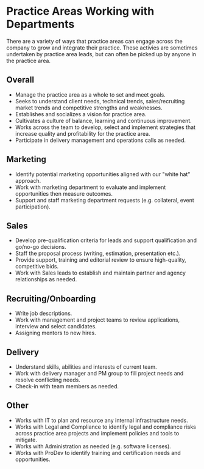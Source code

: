 # Practice Areas Working with Departments

There are a variety of ways that practice areas can engage across the company to grow and integrate their practice. These activies are sometimes undertaken by practice area leads, but can often be picked up by anyone in the practice area.

## Overall

- Manage the practice area as a whole to set and meet goals.
- Seeks to understand client needs, technical trends, sales/recruiting market trends and competitive strengths and weaknesses.
- Establishes and socializes a vision for practice area.
- Cultivates a culture of balance, learning and continuous improvement.
- Works across the team to develop, select and implement strategies that increase quality and profitability for the practice area.
- Participate in delivery management and operations calls as needed.

## Marketing

- Identify potential marketing opportunities aligned with our "white hat" approach.
- Work with marketing department to evaluate and implement opportunities then measure outcomes.
- Support and staff marketing department requests (e.g. collateral, event participation).

## Sales

- Develop pre-qualification criteria for leads and support qualification and go/no-go decisions.
- Staff the proposal process (writing, estimation, presentation etc.).
- Provide support, training and editorial review to ensure high-quality, competitive bids.
- Work with Sales leads to establish and maintain partner and agency relationships as needed.

## Recruiting/Onboarding

- Write job descriptions.
- Work with management and project teams to review applications, interview and select candidates.
- Assigning mentors to new hires.

## Delivery

- Understand skills, abilities and interests of current team.
- Work with delivery manager and PM group to fill project needs and resolve conflicting needs.
- Check-in with team members as needed.

## Other

- Works with IT to plan and resource any internal infrastructure needs.
- Works with Legal and Compliance to identify legal and compliance risks across practice area projects and implement policies and tools to mitigate.
- Works with Administration as needed (e.g. software licenses).
- Works with ProDev to identify training and certification needs and opportunities.
